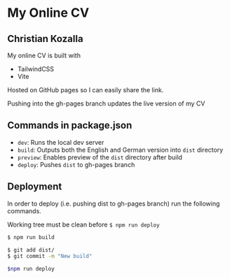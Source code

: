 # My Online CV

## Christian Kozalla

My online CV is built with

- TailwindCSS
- Vite

Hosted on GitHub pages so I can easily share the link.

Pushing into the gh-pages branch updates the live version of my CV

## Commands in package.json

- `dev`: Runs the local dev server
- `build`: Outputs both the English and German version into `dist` directory
- `preview`: Enables preview of the `dist` directory after build
- `deploy`: Pushes `dist` to gh-pages branch

## Deployment

In order to deploy (i.e. pushing dist to gh-pages branch) run the following commands.

Working tree must be clean before `$ npm run deploy`

```sh
$ npm run build

$ git add dist/
$ git commit -m "New build"

$npm run deploy
```
